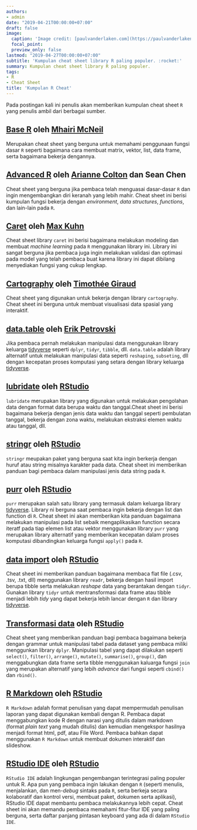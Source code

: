 ```yaml
---
authors:
- admin
date: "2019-04-21T00:00:00+07:00"
draft: false
image:
  caption: 'Image credit: [paulvanderlaken.com](https://paulvanderlaken.com)'
  focal_point: 
  preview_only: false
lastmod: "2019-04-27T00:00:00+07:00"
subtitle: 'Kumpulan cheat sheet library R paling populer. :rocket:'
summary: Kumpulan cheat sheet library R paling populer.
tags:
- R
- Cheat Sheet
title: 'Kumpulan R Cheat'
---
```


Pada postingan kali ini penulis akan memberikan kumpulan cheat sheet `R` yang penulis ambil dari berbagai sumber.

## [Base R](http://github.com/rstudio/cheatsheets/raw/master/base-r.pdf)  oleh [Mhairi McNeil](http://mhairihmcneill.com/)

Merupakan cheat sheet yang berguna untuk memahami penggunaan fungsi dasar `R` seperti bagaimana cara membuat matrix, vektor, list, data frame, serta bagaimana bekerja dengannya. 

## [Advanced R](https://www.rstudio.com/wp-content/uploads/2016/02/advancedR.pdf) oleh [Arianne Colton](http://www.ariannecolton.com/) dan Sean Chen

Cheat sheet yang berguna jika pembaca telah menguasai dasar-dasar `R` dan ingin mengembangkan diri keranah yang lebih mahir. Cheat sheet ini berisi kumpulan fungsi bekerja dengan *environment*, *data structures*, *functions*, dan lain-lain pada `R`.

## [Caret](https://github.com/rstudio/cheatsheets/raw/master/caret.pdf) oleh [Max Kuhn](https://www.linkedin.com/in/max-kuhn-864a9110/)

Cheat sheet library `caret` ini berisi bagaimana melakukan modeling dan membuat *machine learning* pada `R` menggunakan library ini. Library ini sangat berguna jika pembaca juga ingin melakukan validasi dan optimasi pada model yang telah pembaca buat karena library ini dapat dibilang menyediakan fungsi yang cukup lengkap.

## [Cartography](https://github.com/rstudio/cheatsheets/raw/master/cartography.pdf) oleh [Timothée Giraud](https://github.com/rCarto)

Cheat sheet yang digunakan untuk bekerja dengan library `cartography`. Cheat sheet ini berguna untuk membuat visualisasi data spasial yang interaktif.

## [data.table](https://github.com/rstudio/cheatsheets/raw/master/datatable.pdf) oleh [Erik Petrovski](https://forskning.ruc.dk/en/persons/erikp)

Jika pembaca pernah melakukan manipulasi data menggunakan library keluarga [tidyverse](http://tidyverse.org/) seperti `dplyr`, `tidyr`, `tibble`, dll. `data.table` adalah library alternatif untuk melakukan manipulasi data seperti `reshaping`, `subseting`, dll dengan kecepatan proses komputasi yang setara dengan library keluarga [tidyverse](http://tidyverse.org/).

## [lubridate](https://github.com/rstudio/cheatsheets/raw/master/lubridate.pdf) oleh [RStudio](https://www.rstudio.com/resources/cheatsheets/)

`lubridate` merupakan library yang digunakan untuk melakukan pengolahan data dengan format data berupa waktu dan tanggal.Cheat sheet ini berisi bagaimana bekerja dengan jenis data waktu dan tanggal seperti pembulatan tanggal, bekerja dengan zona waktu, melakukan ekstraksi elemen waktu atau tanggal, dll.

## [stringr](https://github.com/rstudio/cheatsheets/raw/master/strings.pdf) oleh [RStudio](https://www.rstudio.com/resources/cheatsheets/)

`stringr` meupakan paket yang berguna saat kita ingin berkerja dengan huruf atau string misalnya karakter pada data. Cheat sheet ini memberikan panduan bagi pembaca dalam manipulasi jenis data string pada `R`.

## [purr](https://github.com/rstudio/cheatsheets/raw/master/purrr.pdf) oleh [RStudio](https://www.rstudio.com/resources/cheatsheets/)

`purr` merupakan salah satu library yang termasuk dalam keluarga library [tidyverse](http://tidyverse.org/). Library ni berguna saat pembaca ingin bekerja dengan list dan function di `R`. Cheat sheet ini akan memberikan kita panduan bagaimana melakukan manipulasi pada list sebaik mengaplikasikan function secara iteratf pada tiap elemen list atau vektor menggunakan library `purr` yang merupakan library alternatif yang memberikan kecepatan dalam proses komputasi dibandingkan keluarga fungsi `apply()` pada `R`.

## [data import](https://github.com/rstudio/cheatsheets/raw/master/data-import.pdf) oleh [RStudio](https://www.rstudio.com/resources/cheatsheets/)

Cheat sheet ini memberikan panduan bagaimana membaca flat file (.csv, .tsv, .txt, dll) menggunakan library `readr`, bekerja dengan hasil import berupa tibble serta melakukan *reshape* data yang berantakan dengan `tidyr`. Gunakan library `tidyr` untuk mentransformasi data frame atau tibble menjadi lebih *tidy* yang dapat bekerja lebih lancar dengan `R` dan library [tidyverse](http://tidyverse.org/).

## [Transformasi data](https://github.com/rstudio/cheatsheets/raw/master/data-transformation.pdf) oleh [RStudio](https://www.rstudio.com/resources/cheatsheets/)

Cheat sheet yang memberikan panduan bagi pembaca bagaimana bekerja dengan grammar untuk manipulasi tabel pada dataset yang pembaca miliki menggunkan library `dplyr`. Manipulasi tabel yang dapat dilakukan seperti `select()`, `filter()`, `arrange()`, `mutate()`, `summarise()`, `group()`, dan menggabungkan data frame serta tibble menggunakan kaluarga fungsi `join` yang merupakan alternatif yang lebih *advance* dari fungsi seperti `cbind()` dan `rbind()`.

## [R Markdown](https://github.com/rstudio/cheatsheets/raw/master/rmarkdown-2.0.pdf) oleh [RStudio](https://www.rstudio.com/resources/cheatsheets/)

`R Markdown` adalah format penulisan yang dapat mempermudah penulisan laporan yang dapat digunakan kembali dengan R. Pembaca dapat menggabungkan kode R dengan narasi yang ditulis dalam markdown (format *plain text* yang mudah ditulis) dan kemudian mengekspor hasilnya menjadi format html, pdf, atau File Word. Pembaca bahkan dapat menggunakan `R Markdown` untuk membuat dokumen interaktif dan slideshow.

## [RStudio IDE](https://github.com/rstudio/cheatsheets/raw/master/rstudio-ide.pdf) oleh [RStudio](https://www.rstudio.com/resources/cheatsheets/)

`RStudio IDE` adalah lingkungan pengembangan terintegrasi paling populer untuk R. Apa pun yang pembaca ingin lakukan dengan `R` (seperti menulis, menjalankan, dan men-*debug* sintaks pada `R`, serta berkeja secara kolaboratif dan kontrol versi, membuat paket, dokumen serta aplikasi), RStudio IDE dapat membantu pembaca melakukannya lebih cepat. Cheat sheet ini akan memandu pembaca memahami fitur-fitur IDE yang paling berguna, serta daftar panjang pintasan keyboard yang ada di dalam `RStudio IDE`.



